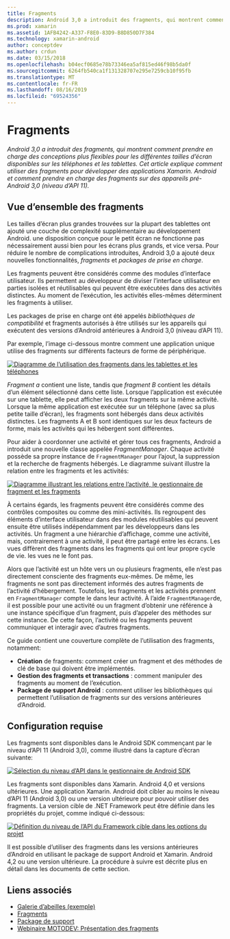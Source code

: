 ```yaml
---
title: Fragments
description: Android 3,0 a introduit des fragments, qui montrent comment prendre en charge des conceptions plus flexibles pour les différentes tailles d’écran disponibles sur les téléphones et les tablettes. Cet article explique comment utiliser des fragments pour développer des applications Xamarin. Android et comment prendre en charge des fragments sur des appareils pré-Android 3,0 (niveau d’API 11).
ms.prod: xamarin
ms.assetid: 1AFB4242-A337-F8E0-83D9-B8D850D7F384
ms.technology: xamarin-android
author: conceptdev
ms.author: crdun
ms.date: 03/15/2018
ms.openlocfilehash: b04ecf0685e78b73346ea5af815ed46f98b5da0f
ms.sourcegitcommit: 6264fb540ca1f131328707e295e7259cb10f95fb
ms.translationtype: MT
ms.contentlocale: fr-FR
ms.lasthandoff: 08/16/2019
ms.locfileid: "69524356"
---
```

# <a name="fragments"></a>Fragments

_Android 3,0 a introduit des fragments, qui montrent comment prendre en charge des conceptions plus flexibles pour les différentes tailles d’écran disponibles sur les téléphones et les tablettes. Cet article explique comment utiliser des fragments pour développer des applications Xamarin. Android et comment prendre en charge des fragments sur des appareils pré-Android 3,0 (niveau d’API 11)._

## <a name="fragments-overview"></a>Vue d’ensemble des fragments

Les tailles d’écran plus grandes trouvées sur la plupart des tablettes ont ajouté une couche de complexité supplémentaire au développement Android. une disposition conçue pour le petit écran ne fonctionne pas nécessairement aussi bien pour les écrans plus grands, et vice versa. Pour réduire le nombre de complications introduites, Android 3,0 a ajouté deux nouvelles fonctionnalités, *fragments* et *packages de prise en charge*.

Les fragments peuvent être considérés comme des modules d’interface utilisateur. Ils permettent au développeur de diviser l’interface utilisateur en parties isolées et réutilisables qui peuvent être exécutées dans des activités distinctes. Au moment de l’exécution, les activités elles-mêmes déterminent les fragments à utiliser.

Les packages de prise en charge ont été appelés *bibliothèques de compatibilité* et fragments autorisés à être utilisés sur les appareils qui exécutent des versions d’Android antérieures à Android 3,0 (niveau d’API 11).

Par exemple, l’image ci-dessous montre comment une application unique utilise des fragments sur différents facteurs de forme de périphérique.

[![Diagramme de l’utilisation des fragments dans les tablettes et les téléphones](images/00.png)](images/00.png#lightbox)

*Fragment a* contient une liste, tandis que *fragment B* contient les détails d’un élément sélectionné dans cette liste. Lorsque l’application est exécutée sur une tablette, elle peut afficher les deux fragments sur la même activité. Lorsque la même application est exécutée sur un téléphone (avec sa plus petite taille d’écran), les fragments sont hébergés dans deux activités distinctes. Les fragments A et B sont identiques sur les deux facteurs de forme, mais les activités qui les hébergent sont différentes.

Pour aider à coordonner une activité et gérer tous ces fragments, Android a introduit une nouvelle classe appelée *FragmentManager*. Chaque activité possède sa propre instance de `FragmentManager` pour l’ajout, la suppression et la recherche de fragments hébergés. Le diagramme suivant illustre la relation entre les fragments et les activités:

[![Diagramme illustrant les relations entre l’activité, le gestionnaire de fragment et les fragments](images/01.png)](images/01.png#lightbox)

À certains égards, les fragments peuvent être considérés comme des contrôles composites ou comme des mini-activités. Ils regroupent des éléments d’interface utilisateur dans des modules réutilisables qui peuvent ensuite être utilisés indépendamment par les développeurs dans les activités. Un fragment a une hiérarchie d’affichage, comme une activité, mais, contrairement à une activité, il peut être partagé entre les écrans. Les vues diffèrent des fragments dans les fragments qui ont leur propre cycle de vie. les vues ne le font pas.

Alors que l’activité est un hôte vers un ou plusieurs fragments, elle n’est pas directement consciente des fragments eux-mêmes. De même, les fragments ne sont pas directement informés des autres fragments de l’activité d’hébergement. Toutefois, les fragments et les activités prennent en `FragmentManager` compte le dans leur activité. À l’aide `FragmentManager`de, il est possible pour une activité ou un fragment d’obtenir une référence à une instance spécifique d’un fragment, puis d’appeler des méthodes sur cette instance. De cette façon, l’activité ou les fragments peuvent communiquer et interagir avec d’autres fragments.

Ce guide contient une couverture complète de l’utilisation des fragments, notamment:

- **Création** de fragments: comment créer un fragment et des méthodes de clé de base qui doivent être implémentés.
- **Gestion des fragments et transactions** : comment manipuler des fragments au moment de l’exécution.
- **Package de support Android** : comment utiliser les bibliothèques qui permettent l’utilisation de fragments sur des versions antérieures d’Android.


## <a name="requirements"></a>Configuration requise

Les fragments sont disponibles dans le Android SDK commençant par le niveau d’API 11 (Android 3,0), comme illustré dans la capture d’écran suivante:

[![Sélection du niveau d’API dans le gestionnaire de Android SDK](images/02.png)](images/02.png#lightbox)

Les fragments sont disponibles dans Xamarin. Android 4,0 et versions ultérieures. Une application Xamarin. Android doit cibler au moins le niveau d’API 11 (Android 3,0) ou une version ultérieure pour pouvoir utiliser des fragments. La version cible de .NET Framework peut être définie dans les propriétés du projet, comme indiqué ci-dessous:

[![Définition du niveau de l’API du Framework cible dans les options du projet](images/03-sml.png)](images/03.png#lightbox)

Il est possible d’utiliser des fragments dans les versions antérieures d’Android en utilisant le package de support Android et Xamarin. Android 4,2 ou une version ultérieure. La procédure à suivre est décrite plus en détail dans les documents de cette section.


## <a name="related-links"></a>Liens associés

- [Galerie d’abeilles (exemple)](https://docs.microsoft.com/samples/xamarin/monodroid-samples/honeycombgallery)
- [Fragments](https://developer.android.com/guide/topics/fundamentals/fragments.html)
- [Package de support](https://developer.android.com/sdk/compatibility-library.html)
- [Webinaire MOTODEV: Présentation des fragments](http://motodev.adobeconnect.com/p9h1aqk3ttn/)
